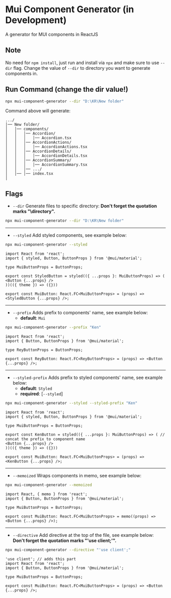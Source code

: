 # Mui Component Generator (in Development)
A generator for MUI components in ReactJS

## Note
No need for `npm install`, just run and install via `npx` and make sure to use `--dir` flag.
Change the value of `--dir` to directory you want to generate components in.

## Run Command (change the dir value!)
```bash
npx mui-component-generator --dir "D:\KR\New folder"
```
Command above will generate:
```
.../  
│── New folder/  
│   │── components/  
│   │   │── Accordion/
│   │   │   │── Accordion.tsx
│   │   │── AccordionActions/
│   │   │   │── AccordionActions.tsx
│   │   │── AccordionDetails/
│   │   │   │── AccordionDetails.tsx
│   │   │── AccordionSummary/
│   │   │   │── AccordionSummary.tsx
│   │   │── .../
│   │── │── index.tsx
│
```

## Flags
- `--dir` Generate files to specific directory: **Don't forget the quotation marks "\directory".**
```bash
npx mui-component-generator --dir "D:\KR\New folder"
```
<hr/>

- `--styled` Add styled components, see example below:
```bash
npx mui-component-generator --styled
```
```tsx
import React from 'react';
import { styled, Button, ButtonProps } from '@mui/material';

type MuiButtonProps = ButtonProps;

export const StyledButton = styled(({ ...props }: MuiButtonProps) => (
<Button {...props} />
))(({ theme }) => ({}))

export const MuiButton: React.FC<MuiButtonProps> = (props) => <StyledButton {...props} />;
```
<hr/>

- `--prefix` Adds prefix to components' name, see example below:
  - **default**: `Mui`
```bash
npx mui-component-generator --prefix "Ken"
```
```tsx
import React from 'react';
import { Button, ButtonProps } from '@mui/material';

type ReyButtonProps = ButtonProps;

export const ReyButton: React.FC<ReyButtonProps> = (props) => <Button {...props} />;
```
<hr/>

- `--styled-prefix` Adds prefix to styled components' name, see example below:
  - **default**: `Styled`
  - **required**: [`--styled`] 
```bash
npx mui-component-generator --styled --styled-prefix "Ken"
```
```tsx
import React from 'react';
import { styled, Button, ButtonProps } from '@mui/material';

type MuiButtonProps = ButtonProps;

export const KenButton = styled(({ ...props }: MuiButtonProps) => ( // concat the prefix to component name
<Button {...props} />
))(({ theme }) => ({}))

export const MuiButton: React.FC<MuiButtonProps> = (props) => <KenButton {...props} />;
```
<hr/>

- `--memoized` Wraps components in memo, see example below:
```bash
npx mui-component-generator --memoized
```
```tsx
import React, { memo } from 'react';
import { Button, ButtonProps } from '@mui/material';

type MuiButtonProps = ButtonProps;

export const MuiButton: React.FC<MuiButtonProps> = memo((props) => <Button {...props} />);
```
<hr/>

- `--directive` Add directive at the top of the file, see example below: **Don't forget the quotation marks "'use client;'".**
```bash
npx mui-component-generator --directive "'use client';"
```
```tsx
'use client'; // adds this part
import React from 'react';
import { Button, ButtonProps } from '@mui/material';

type MuiButtonProps = ButtonProps;

export const MuiButton: React.FC<MuiButtonProps> = (props) => <Button {...props} />;

```
